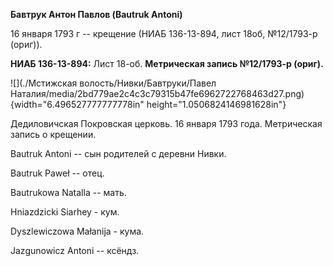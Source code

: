 **Бавтрук Антон Павлов (Bautruk Antoni)**

16 января 1793 г -- крещение (НИАБ 136-13-894, лист 18об, №12/1793-р
(ориг)).

**НИАБ 136-13-894:** Лист 18-об. **Метрическая запись №12/1793-р
(ориг).**

![](./Мстижская волость/Нивки/Бавтруки/Павел Наталия/media/2bd779ae2c4c3c79315b47fe6962722768463d27.png){width="6.496527777777778in"
height="1.0506824146981628in"}

Дедиловичская Покровская церковь. 16 января 1793 года. Метрическая
запись о крещении.

Bautruk Antoni -- сын родителей с деревни Нивки.

Bautruk Paweł -- отец.

Bautrukowa Natalla -- мать.

Hniazdzicki Siarhey - кум.

Dyszlewiczowa Małanija - кума.

Jazgunowicz Antoni -- ксёндз.
